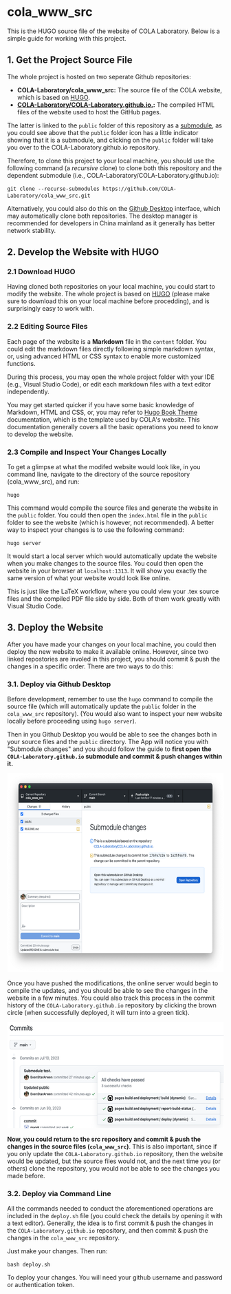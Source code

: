 # cola_www_src
This is the HUGO source file of the website of COLA Laboratory. Below is a simple guide for working with this project.

## 1. Get the Project Source File

The whole project is hosted on two seperate Github repositories:

- **COLA-Laboratory/cola_www_src:** The source file of the COLA website, which is based on [HUGO](https://gohugo.io/).
- **[COLA-Laboratory/COLA-Laboratory.github.io.](https://github.com/COLA-Laboratory/COLA-Laboratory.github.io):** The compiled HTML files of the website used to host the GitHub pages.

The latter is linked to the `public` folder of this repository as a [submodule](https://github.blog/2016-02-01-working-with-submodules/), as you could see above that the `public` folder icon has a little indicator showing that it is a submodule, and clicking on the `public` folder will take you over to the COLA-Laboratory.github.io repository.

Therefore, to clone this project to your local machine, you should use the following command (a *recursive* clone) to clone both this repository and the dependent submodule (i.e., COLA-Laboratory/COLA-Laboratory.github.io):

```
git clone --recurse-submodules https://github.com/COLA-Laboratory/cola_www_src.git
```

Alternatively, you could also do this on the [Github Desktop](https://desktop.github.com/) interface, which may automatically clone both repositories. The desktop manager is recommended for developers in China mainland as it generally has better network stability. 

## 2. Develop the Website with HUGO

### 2.1 Download HUGO

Having cloned both repositories on your local machine, you could start to modify the website. The whole project is based on [HUGO](https://gohugo.io/installation/) (please make sure to download this on your local machine before procedding), and is surprisingly easy to work with.

### 2.2 Editing Source Files 

Each page of the website is a **Markdown** file in the `content` folder. You could edit the markdown files directly following simple markdown syntax, or, using advanced HTML or CSS syntax to enable more customized functions.

During this process, you may open the whole project folder with your IDE (e.g., Visual Studio Code), or edit each markdown files with a text editor independently. 

You may get started quicker if you have some basic knowledge of Markdown, HTML and CSS, or, you may refer to [Hugo Book Theme](https://hugo-book-demo.netlify.app/posts/) documentation, which is the template used by COLA's website. This documentation generally covers all the basic operations you need to know to develop the website.

### 2.3 Compile and Inspect Your Changes Locally

To get a glimpse at what the modifed website would look like, in you command line, navigate to the directory of the source repository (cola_www_src), and run:

```
hugo
```

This command would compile the source files and generate the website in the `public` folder. You could then open the `index.html` file in the `public` folder to see the website (which is however, not recommended). A better way to inspect your changes is to use the following command:
    
```
hugo server
```

It would start a local server which would automatically update the website when you make changes to the source files. You could then open the website in your browser at `localhost:1313`. It will show you exactly the same version of what your website would look like online. 

This is just like the LaTeX workflow, where you could view your .tex source files and the compiled PDF file side by side. Both of them work greatly with Visual Studio Code.

## 3. Deploy the Website

After you have made your changes on your local machine, you could then deploy the new website to make it available online. However, since two linked repostories are involed in this project, you should commit & push the changes in a specific order. There are two ways to do this:

### 3.1. Deploy via Github Desktop

Before development, remember to use the `hugo` command to compile the source file (which will automatically update the `public` folder in the `cola_www_src` repository). (You would also want to inspect your new website locally before proceeding using `hugo server`).

Then in you Github Desktop you would be able to see the changes both in your source files and the `public` directory. The App will notice you with "Submodule changes" and you should follow the guide to **first open the `COLA-Laboratory.github.io` submodule and commit & push changes within it.**

<div class="item1" style="text-align:center">
    <img src="Github_Desktop.png" width="642px", height="462px", class="center">
</div>

Once you have pushed the modifications, the online server would begin to compile the updates, and you should be able to see the changes in the website in a few minutes. You could also track this process in the commit history of the `COLA-Laboratory.github.io` repository by clicking the brown circle (when successfully deployed, it will turn into a green tick).

<div class="item1" style="text-align:center">
    <img src="Deployment.png" width="579px", height="246px", class="center">
</div>

**Now, you could return to the src repository and commit & push the changes in the source files (`cola_www_src`)**. This is also important, since if you only update the `COLA-Laboratory.github.io` repository, then the website would be updated, but the source files would not, and the next time you (or others) clone the repository, you would not be able to see the changes you made before.

### 3.2. Deploy via Command Line

All the commands needed to conduct the aforementioned operations are included in the `deploy.sh` file (you could check the details by opening it with a text editor). Generally, the idea is to first commit & push the changes in the `COLA-Laboratory.github.io` repository, and then commit & push the changes in the `cola_www_src` repository.

Just make your changes. Then run:

```
bash deploy.sh
```

To deploy your changes. You will need your github username and password or authentication token.
